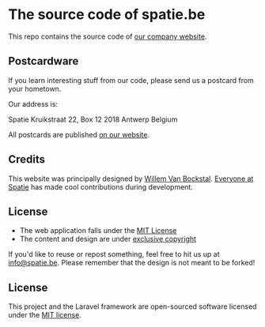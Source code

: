 # The source code of spatie.be

This repo contains the source code of [our company website](https://spatie.be).

## Postcardware

If you learn interesting stuff from our code, please send us a postcard from your hometown.

Our address is:

Spatie
Kruikstraat 22, Box 12
2018 Antwerp
Belgium

All postcards are published [on our website](https://spatie.be/en/opensource/postcards).

## Credits

This website was principally designed by [Willem Van Bockstal](https://github.com/orgs/spatie/people/willemvb). [Everyone at Spatie](https://github.com/orgs/spatie/people) has made cool contributions during development.

## License

-   The web application falls under the [MIT License](https://choosealicense.com/licenses/mit/)
-   The content and design are under [exclusive copyright](https://choosealicense.com/no-license/)

If you'd like to reuse or repost something, feel free to hit us up at info@spatie.be. Please remember that the design is not meant to be forked!

## License

This project and the Laravel framework are open-sourced software licensed under the [MIT license](http://opensource.org/licenses/MIT).

